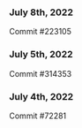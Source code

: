 ### July 8th, 2022

Commit #223105

### July 5th, 2022

Commit #314353


### July 4th, 2022

Commit #72281
